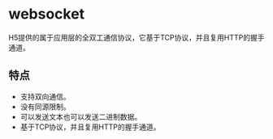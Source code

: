 # websocket

H5提供的属于应用层的全双工通信协议，它基于TCP协议，并且复用HTTP的握手通道。

## 特点

- 支持双向通信。
- 没有同源限制。
- 可以发送文本也可以发送二进制数据。
- 基于TCP协议，并且复用HTTP的握手通道。

